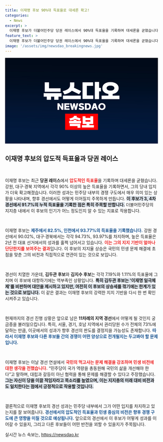 ```yaml
---
title: 이재명 후보 90%대 득표율로 대세론 확고!
categories:
  - News
excerpt: >
  이재명 후보가 더불어민주당 당권 레이스에서 90%대 득표율을 기록하며 대세론을 굳혔습니다. 강원, 대구·경북 경선에서도 압도적인 성과를 거두며 경쟁자인 김두관 후보와의 격차를 더욱 벌렸습니다. 앞으로 남은 경선에서도 그의 행보가 주목됩니다!
feature_text: >
  이재명 후보가 더불어민주당 당권 레이스에서 90%대 득표율을 기록하며 대세론을 굳혔습니다. 강원, 대구·경북 경선에서도 압도적인 성과를 거두며 경쟁자인 김두관 후보와의 격차를 더욱 벌렸습니다. 앞으로 남은 경선에서도 그의 행보가 주목됩니다!
image: '/assets/img/newsdao_breakingnews.jpg'
---
```


<p><img src="/assets/img/newsdao_breakingnews.jpg" alt="cryptoinkorea 속보" /></p>

<h2 data-ke-size="size26">이재명 후보의 압도적 득표율과 당권 레이스</h2>

<p data-ke-size="size16">&nbsp;</p>

<p>이재명 후보는 최근 <b>당권 레이스</b>에서 <b><span style="color: #ee2323;">압도적인 득표율</span></b>을 기록하며 대세론을 굳혔습니다. 강원, 대구·경북 지역에서 각각 90% 이상의 높은 득표율을 기록하면서, 그의 당내 입지가 더욱 확고해졌습니다. 이러한 성과는 민주당 내부의 경쟁 구도에서 매우 의미 있는 상황을 나타내며, 향후 경선에서도 어떻게 이어질지 주목하게 만듭니다. <b><span style="background-color: #21538527;">이 후보가 3, 4차 경선에서 91.7%의 누적 득표율을 기록한 점은 특히 주목할 만합니다.</span></b> 더불어민주당의 지지층 내에서 이 후보의 인기가 어느 정도인지 알 수 있는 지표로 작용합니다.</p>

<p data-ke-size="size16">&nbsp;</p>

<p>이재명 후보는 <b><span style="color: #1a5490;">제주에서 82.5%, 인천에서 93.77%의 득표율을 기록했습니다.</span></b> 강원 경선에서 90.02%, 대구·경북에서는 각각 94.73%, 93.97%를 차지하며, 높은 득표율은 2년 전 대표 선거에서의 성과를 훌쩍 넘어서고 있습니다. <b><span style="color: #ee2323;">이는 그의 지지 기반이 얼마나 단단한지를 보여주는 결과</span></b>입니다. 이 후보의 지지율 상승은 국민의 민생 문제 해결에 초점을 맞춘 그의 비전과 직접적으로 연관이 있는 것으로 보입니다.</p>

<p data-ke-size="size16">&nbsp;</p>

<p>경선이 치열한 가운데, <b>김두관 후보</b>와 <b>김지수 후보</b>는 각각 7.19%와 1.11%의 득표율에 그치며 이 후보에 대항하기에는 역부족인 상황입니다. <b><span style="background-color: #21538527;">특히 김두관 후보는 '이재명 일극체제'를 비판하며 대안을 제시하고 있지만, 여전히 이 후보의 상승세를 꺾기에는 한계가 있는 것으로 보입니다.</span></b> 이 같은 결과는 이재명 후보의 강력한 지지 기반을 다시 한 번 확인시켜주고 있습니다.</p>

<p data-ke-size="size16">&nbsp;</p>

<p>현재까지의 경선 진행 상황은 앞으로 남은 <b>11차례의 지역 경선</b>에서 어떻게 될 것인지 궁금증을 불러일으킵니다. 특히, 서울, 경기, 호남 지역에서 권리당원 수가 전체의 73%에 달하는 만큼, 이곳에서의 성과가 향후 경선의 판도를 결정지을 가능성도 존재합니다. <b><span style="color: #1a5490;">따라서 이재명 후보와 다른 후보들 간의 경쟁이 어떤 양상으로 전개될지는 두고봐야 할 문제입니다.</span></b></p>

<p data-ke-size="size16">&nbsp;</p>

<p>이재명 후보는 이날 경선 연설에서 <b><span style="color: #ee2323;">국민의 먹고사는 문제 해결을 강조하며 민생 비전에 대한 생각을 전했습니다.</span></b> “민주당이 국가 역량을 총동원해 국민의 삶을 개선해야 한다”고 말하며, 대립과 갈등이 아닌 협력을 통해 문제를 해결할 수 있다고 주장했습니다. <b><span style="background-color: #21538527;">그는 자신이 당을 이끌 적임자라고 목소리를 높였으며, 이는 지지층의 미래 대비 비전과도 일치한다는 점에서 긍정적으로 작용할 것입니다.</span></b></p>

<p data-ke-size="size16">&nbsp;</p>

<p>결론적으로 이재명 후보의 경선 성과는 민주당 내부에서 그가 어떤 입지를 차지하고 있는지를 잘 보여줍니다. <b><span style="color: #1a5490;">경선에서의 압도적인 득표율과 민생 중심의 비전은 향후 경쟁 구도에 큰 영향을 미칠 것으로 예상됩니다.</span></b> 앞으로의 경선에서 이 후보가 어떻게 성과를 이어갈 수 있을지, 그리고 다른 후보들이 어떤 반전을 꾀할 수 있을지가 주목됩니다.</p>
실시간 뉴스 속보는, <a href="https://newsdao.kr" rel="dofollow">https://newsdao.kr</a>


